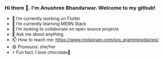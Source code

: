 ### Hi there 👋. I'm Anushree Bhandarwar. Welcome to my github!

- 🔭 I’m currently working on Flutter 
- 🌱 I’m currently learning MERN Stack
- 👯 I’m looking to collaborate on open source projects
- 💬 Ask me about anything
- 📫 How to reach me: https://www.instagram.com/pro_grammingdiaries/
- 😄 Pronouns: she/her
- ⚡ Fun fact: I love chocolate🍫

<!--
**AB-creator/AB-creator** is a ✨ _special_ ✨ repository because its `README.md` (this file) appears on your GitHub profile.

Here are some ideas to get you started:

- 🔭 I’m currently working on Flutter 
- 🌱 I’m currently learning MERN Stack
- 👯 I’m looking to collaborate on open source projects
- 🤔 I’m looking for help with ...
- 💬 Ask me about anything
- 📫 How to reach me: ...
- 😄 Pronouns: she/her
- ⚡ Fun fact: I love chocolates
-->
